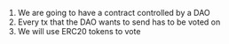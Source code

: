 1. We are going to have a contract controlled by a DAO
2. Every tx that the DAO wants to send has to be voted on
3. We will use ERC20 tokens to vote